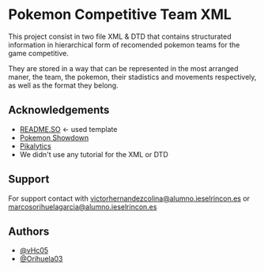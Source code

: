 
# Pokemon Competitive Team XML

This project consist in two file XML & DTD that contains structurated information in hierarchical form of recomended pokemon teams for the game competitive.

They are stored in a way that can be represented in the most arranged maner, the team, the pokemon, their stadistics and movements respectively, as well as the format they belong.

## Acknowledgements

 - [README.SO](https://readme.so) <- used template
 - [Pokemon Showdown](https://play.pokemonshowdown.com/)
 - [Pikalytics](https://www.pikalytics.com/)
 - We didn't use any tutorial for the XML or DTD

## Support

For support contact with victorhernandezcolina@alumno.ieselrincon.es or marcosorihuelagarcia@alumno.ieselrincon.es


## Authors

- [@vHc05](https://github.com/vHc05)
- [@Orihuela03](https://github.com/Orihuela03)